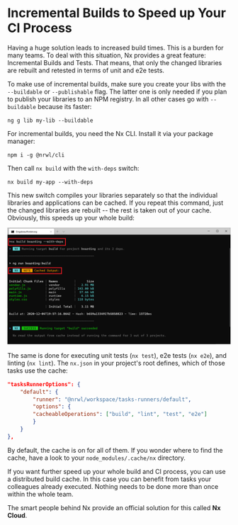 # Incremental Builds to Speed up Your CI Process

Having a huge solution leads to increased build times. This is a burden for many teams. To deal with this situation, Nx provides a great feature: Incremental Builds and Tests. That means, that only the changed libraries are rebuilt and retested in terms of unit and e2e tests.

<!-- ## Using Incremental Builds -->

To make use of incremental builds, make sure you create your libs with the ``--buildable`` or ``--publishable`` flag. The latter one is only needed if you plan to publish your libraries to an NPM registry. In all other cases go with ``--buildable`` because its faster:

```
ng g lib my-lib --buildable
```

For incremental builds, you need the Nx CLI. Install it via your package manager:

```
npm i -g @nrwl/cli
```

Then call ``nx build`` with the ``with-deps`` switch:

```
nx build my-app --with-deps
```

This new switch compiles your libraries separately so that the individual libraries and applications can be cached. If you repeat this command, just the changed libraries are rebuilt -- the rest is taken out of your cache. Obviously, this speeds up your whole build:

![](./images/with-deps.png)

The same is done for executing unit tests (``nx test``), e2e tests (``nx e2e``), and linting (``nx lint``). The ``nx.json`` in your project's root defines, which of those tasks use the cache:

```json
"tasksRunnerOptions": {
    "default": {
        "runner": "@nrwl/workspace/tasks-runners/default",
        "options": {
        "cacheableOperations": ["build", "lint", "test", "e2e"]
        }
    }
},
```

By default, the cache is on for all of them. If you wonder where to find the cache, have a look to your ``node_modules/.cache/nx`` directory.

<!-- ## Using a Distributed Build Cache -->

If you want further speed up your whole build and CI process, you can use a distributed build cache. In this case you can benefit from tasks your colleagues already executed. Nothing needs to be done more than once within the whole team.

The smart people behind Nx provide an official solution for this called **Nx Cloud**. 

<!-- 
Besides this, you can also implement your own cache. This is exactly what the open source project [@apployees-nx/level-task-runner](https://www.npmjs.com/package/@apployees-nx/level-task-runner) does. It allows using several databases for caching. I've successfully used it with mongoDB, Redis, PostgreSQL, and MySQL. However, please keep in mind that this is an **unofficial** solution that might be affected by breaking changes in the future. Also, Nx Cloud provides some **further features** like a cool dashboard.

Here, I'm showing how to use ``@apployees-nx/level-task-runner`` together with a **mongoDB**. For this, you need to install ``@apployees-nx/level-task-runner`` and the mongoDB driver:

```
npm install @apployees-nx/level-task-runner -D
npm install mongodown -D
```

Then, you can adjust your ``taskRunnerOptions`` within ``nx.json`` to use the installed task running together with your mongoDB:

```json
"tasksRunnerOptions": {
    "default": {
        "runner": "@apployees-nx/level-task-runner",
        "options": {
            "cacheableOperations": ["build", "test", "lint", "e2e"],
            "levelTaskRunnerOptions": {
                "driver": "mongodown",
                "host": "127.0.0.1",
                "port": 27017,
                "name": "cache",
                "collection": "nx-cache"
            }
        }
    }
},
```

After calling ``nx build my-app --with-deps`` you find several key/values pairs in the defined mongoDB collection:


The keys are the hash values of all the files in a given library and the values are the cached build, test, or linting results:

![](images/mongo.png)
-->